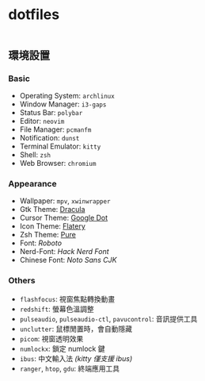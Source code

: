 # dotfiles

<image src="screenshot_desktop.png" width=0.5 height=0.5>
</image>

## 環境設置

### Basic

- Operating System: `archlinux`
- Window Manager: `i3-gaps`
- Status Bar: `polybar`
- Editor: `neovim`
- File Manager: `pcmanfm`
- Notification: `dunst`
- Terminal Emulator: `kitty`
- Shell: `zsh`
- Web Browser: `chromium`

### Appearance

- Wallpaper: `mpv`, `xwinwrapper`
- Gtk Theme: [Dracula](https://www.gnome-look.org/p/1099856/)
- Cursor Theme: [Google Dot](https://www.gnome-look.org/p/1215613/)
- Icon Theme: [Flatery](https://www.gnome-look.org/p/1332404/)
- Zsh Theme: [Pure](https://github.com/sindresorhus/pure)
- Font: _Roboto_
- Nerd-Font: _Hack Nerd Font_
- Chinese Font: _Noto Sans CJK_

### Others

- `flashfocus`: 視窗焦點轉換動畫
- `redshift`: 螢幕色溫調整
- `pulseaudio`, `pulseaudio-ctl`, `pavucontrol`: 音訊提供工具
- `unclutter`: 鼠標閒置時，會自動隱藏
- `picom`: 視窗透明效果
- `numlockx`: 鎖定 numlock 鍵
- `ibus`: 中文輸入法 _(kitty 僅支援 ibus)_
- `ranger`, `htop`, `gdu`: 終端應用工具
